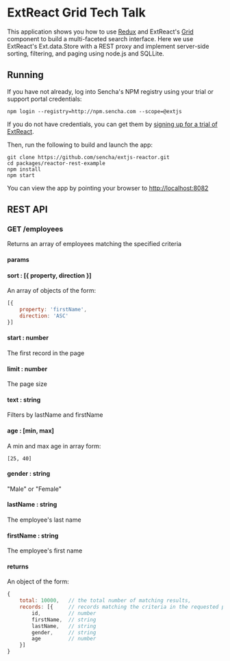 # ExtReact Grid Tech Talk

This application shows you how to use [Redux](http://redux.js.org/) and ExtReact's [Grid](http://docs.sencha.com/extreact/6.5.0/modern/Ext.grid.Grid.html) component to build a multi-faceted search interface. Here we use ExtReact's Ext.data.Store with a REST proxy and implement server-side sorting, filtering, and paging using 
node.js and SQLLite.

## Running

If you have not already, log into Sencha's NPM registry using your trial or support portal credentials:

```
npm login --registry=http://npm.sencha.com --scope=@extjs
```

If you do not have credentials, you can get them by [signing up for a trial of ExtReact](http://sencha.com/extreact).

Then, run the following to build and launch the app:

```
git clone https://github.com/sencha/extjs-reactor.git
cd packages/reactor-rest-example
npm install
npm start
```

You can view the app by pointing your browser to [http://localhost:8082](http://localhost:8082)

## REST API

### GET /employees

Returns an array of employees matching the specified criteria

#### params

#### sort : [{ property, direction }]

An array of objects of the form:

```javascript
[{
    property: 'firstName',
    direction: 'ASC'
}]
```

#### start : number

The first record in the page

#### limit : number

The page size

#### text : string

Filters by lastName and firstName

#### age : [min, max]

A min and max age in array form:

```
[25, 40]
```

#### gender : string

"Male" or "Female"

#### lastName : string

The employee's last name

#### firstName : string

The employee's first name

#### returns

An object of the form:

```javascript
{
    total: 10000,   // the total number of matching results,
    records: [{     // records matching the criteria in the requested page
        id,         // number
        firstName,  // string
        lastName,   // string
        gender,     // string
        age         // number
    }]
}
```